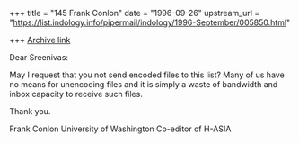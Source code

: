 +++
title = "145 Frank Conlon"
date = "1996-09-26"
upstream_url = "https://list.indology.info/pipermail/indology/1996-September/005850.html"

+++
[Archive link](https://list.indology.info/pipermail/indology/1996-September/005850.html)

Dear Sreenivas:

May I request that you not send encoded files to this list?  Many of
us have no means for unencoding files and it is simply a waste of
bandwidth and inbox capacity to receive such files.

Thank you.

Frank Conlon
University of Washington
Co-editor of H-ASIA
<conlon at u.washington.edu>





